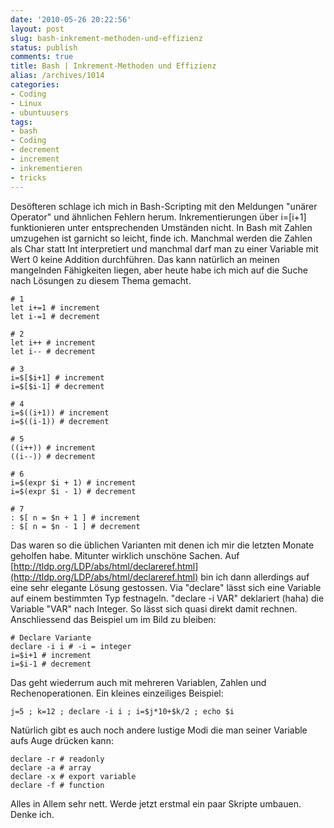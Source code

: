 ```yaml
---
date: '2010-05-26 20:22:56'
layout: post
slug: bash-inkrement-methoden-und-effizienz
status: publish
comments: true
title: Bash | Inkrement-Methoden und Effizienz
alias: /archives/1014
categories:
- Coding
- Linux
- ubuntuusers
tags:
- bash
- Coding
- decrement
- increment
- inkrementieren
- tricks
---
```


Desöfteren schlage ich mich in Bash-Scripting mit den Meldungen "unärer Operator" und ähnlichen Fehlern herum. Inkrementierungen über i=$[$i+1] funktionieren unter entsprechenden Umständen nicht. In Bash mit Zahlen umzugehen ist garnicht so leicht, finde ich. Manchmal werden die Zahlen als Char statt Int interpretiert und manchmal darf man zu einer Variable mit Wert 0 keine Addition durchführen. Das kann natürlich an meinen mangelnden Fähigkeiten liegen, aber heute habe ich mich auf die Suche nach Lösungen zu diesem Thema gemacht.

```
# 1
let i+=1 # increment
let i-=1 # decrement
```


```
# 2
let i++ # increment
let i-- # decrement
```


```
# 3
i=$[$i+1] # increment
i=$[$i-1] # decrement
```


```
# 4
i=$((i+1)) # increment
i=$((i-1)) # decrement
```


```
# 5
((i++)) # increment
((i--)) # decrement
```


```
# 6
i=$(expr $i + 1) # increment
i=$(expr $i - 1) # decrement
```


```
# 7
: $[ n = $n + 1 ] # increment
: $[ n = $n - 1 ] # decrement
```


Das waren so die üblichen Varianten mit denen ich mir die letzten Monate geholfen habe. Mitunter wirklich unschöne Sachen. Auf [http://tldp.org/LDP/abs/html/declareref.html](http://tldp.org/LDP/abs/html/declareref.html) bin ich dann allerdings auf eine sehr elegante Lösung gestossen. Via "declare" lässt sich eine Variable auf einem bestimmten Typ festnageln. "declare -i VAR" deklariert (haha) die Variable "VAR" nach Integer. So lässt sich quasi direkt damit rechnen. Anschliessend das Beispiel um im Bild zu bleiben:

```
# Declare Variante
declare -i i # -i = integer
i=$i+1 # increment
i=$i-1 # decrement
```


Das geht wiederrum auch mit mehreren Variablen, Zahlen und Rechenoperationen. Ein kleines einzeiliges Beispiel:

```
j=5 ; k=12 ; declare -i i ; i=$j*10+$k/2 ; echo $i
```


Natürlich gibt es auch noch andere lustige Modi die man seiner Variable aufs Auge drücken kann:

```
declare -r # readonly
declare -a # array
declare -x # export variable
declare -f # function
```


Alles in Allem sehr nett. Werde jetzt erstmal ein paar Skripte umbauen. Denke ich.
